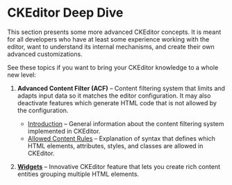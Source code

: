 # CKEditor Deep Dive

This section presents some more advanced CKEditor concepts. It is meant for all developers who have at least some experience working with the editor, want to understand its internal mechanisms, and create their own advanced customizations.

See these topics if you want to bring your CKEditor knowledge to a whole new level:

1. **Advanced Content Filter (ACF)** &ndash; Content filtering system that limits and adapts input data so it matches the editor configuration. It may also deactivate features which generate HTML code that is not allowed by the configuration.

	* [Introduction](#!/guide/dev_advanced_content_filter) &ndash; General information about the content filtering system implemented in CKEditor.
	* [Allowed Content Rules](#!/guide/dev_allowed_content_rules) &ndash; Explanation of syntax that defines which HTML elements, attributes, styles, and classes are allowed in CKEditor.

2. **[Widgets](#!/guide/dev_widgets)** &ndash; Innovative CKEditor feature that lets you create rich content entities grouping multiple HTML elements.